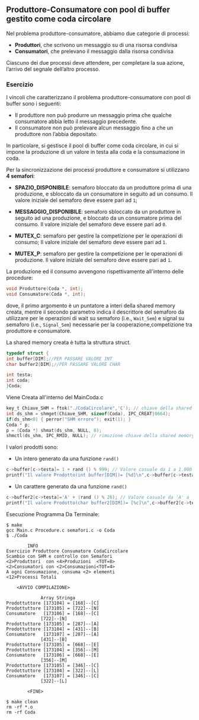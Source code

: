 ## Produttore-Consumatore con pool di buffer gestito come coda circolare


Nel problema produttore-consumatore, abbiamo due categorie di processi:

- **Produttori**, che scrivono un messaggio su di una risorsa condivisa
- **Consumatori**, che prelevano il messaggio dalla risorsa condivisa

Ciascuno dei due processi deve attendere, per completare la sua azione, l’arrivo del segnale dell’altro processo.

### Esercizio

I vincoli che caratterizzano il problema produttore-consumatore con pool di buffer sono i seguenti:

- Il produttore non può produrre un messaggio prima che qualche consumatore abbia letto il messaggio precedente.
- Il consumatore non può prelevare alcun messaggio fino a che un produttore non l’abbia depositato.

In particolare, si gestisce il pool di buffer come coda circolare, 
in cui si impone la produzione di un valore in testa alla coda e la consumazione in coda.

Per la sincronizzazione dei processi produttore e consumatore si utilizzano **4 semafori**: 


- **SPAZIO_DISPONIBILE**: semaforo bloccato da un produttore prima di una produzione, 
e sbloccato da un consumatore in seguito ad un consumo. Il valore iniziale del semaforo deve essere pari ad ``1``;

- **MESSAGGIO_DISPONIBILE**: semaforo sbloccato da un produttore in seguito ad una produzione, 
e bloccato da un consumatore prima del consumo. Il valore iniziale del semaforo deve essere pari ad ``0``.

- **MUTEX_C**: semaforo per gestire la competizione per le operazioni di consumo;
Il valore iniziale del semaforo deve essere pari ad ``1``.

- **MUTEX_P**: semaforo per gestire la competizione per le operazioni di produzione.
Il valore iniziale del semaforo deve essere pari ad ``1``.

La produzione ed il consumo avvengono rispettivamente all'interno delle procedure:

```c
void Produttore(Coda *, int);
void Consumatore(Coda *, int);
```
dove, il primo argomento è un puntatore a interi della shared memory creata, 
mentre il secondo parametro indica il descrittore del semaforo da utilizzare per le operazioni 
di wait su semaforo (i.e., ``Wait_Sem``) e 
signal su semaforo (i.e., ``Signal_Sem``) necessarie per la cooperazione,competizione tra produttore e consumatore.

La shared memory creata è tutta la struttura struct.

```c
typedef struct {
int buffer[DIM];//PER PASSARE VALORE INT
char buffer2[DIM];//PER PASSARE VALORE CHAR

int testa;
int coda;
}Coda;	
```
Viene Creata all'interno del MainCoda.c

```c
key_t Chiave_SHM = ftok("./CodaCircolare",'C'); // chiave della shared memory
int ds_shm = shmget(Chiave_SHM, sizeof(Coda), IPC_CREAT|0664);
if(ds_shm<0) { perror("SHM errore"); exit(1); }
Coda * p;
p = (Coda *) shmat(ds_shm, NULL, 0); 
shmctl(ds_shm, IPC_RMID, NULL); // rimozione chiave della shared memory		
```

I valori prodotti sono:
- Un intero generato da una funzione ``rand()`` 
```c
c->buffer[c->testa]= 1 + rand () % 999; // Valore casuale da 1 a 1.000
printf("Il valore Prodotto(int buffer[DIM])= [%d]\n",c->buffer[c->testa]); //ELEMENTO SINGOLO int
```
- Un carattere generato da una funzione ``rand()`` 
```c
c->buffer2[c->testa]='A' + (rand () % 26); // Valore casuale da 'A' a 'Z'
printf("Il valore Prodotto(char buffer2[DIM])= [%c]\n",c->buffer2[c->testa]); //ELEMENTO SINGOLO char
```

Esecuzione Programma Da Terminale:
```console
$ make
gcc Main.c Procedure.c semafori.c -o Coda 
$ ./Coda 

		INFO
Esercizio Produttore Consumatore CodaCircolare
Scambio con SHM e controllo con Semafori
<2>Produttori  con <4>Produzioni  <TOT=8>
<2>Consumatori con <2>Consumazioni<TOT=4>
A ogni Consumazione, consuma <2> elementi
<12>Processi Totali

	<AVVIO COMPILAZIONE>

			 Array Stringa
Prodottuttore [173104] = [168]--[C]
Prodottuttore [173105] = [722]--[N]
Consumatore   [173106] = [168]--[C]
			 [722]--[N]
Prodottuttore [173105] = [287]--[A]
Prodottuttore [173104] = [431]--[B]
Consumatore   [173107] = [287]--[A]
			 [431]--[B]
Prodottuttore [173105] = [668]--[E]
Prodottuttore [173104] = [356]--[M]
Consumatore   [173106] = [668]--[E]
			 [356]--[M]
Prodottuttore [173105] = [346]--[C]
Prodottuttore [173104] = [322]--[L]
Consumatore   [173107] = [346]--[C]
			 [322]--[L]

		<FINE>

$ make clean
rm -rf *.o
rm -rf Coda
```
